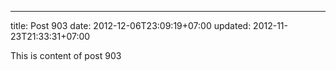 ---
title: Post 903
date: 2012-12-06T23:09:19+07:00
updated: 2012-11-23T21:33:31+07:00

This is content of post 903